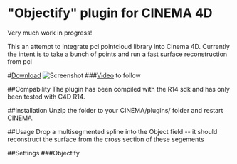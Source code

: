 "Objectify" plugin for CINEMA 4D
=============
Very much work in progress!

This an attempt to integrate pcl pointcloud library into Cinema 4D. Currently the intent is to take a bunch of points and run a fast surface reconstruction from pcl

#[Download](https://github.com/eighteight/Objectify/archive/master.zip)
![Screenshot](https://raw.github.com/eighteight/Objectify/master/screenshot.png)
###[Video](https://vimeo.com) to follow

##Compability
The plugin has been compiled with the R14 sdk and has only been tested with C4D R14.

##Installation
Unzip the folder to your CINEMA/plugins/ folder and restart CINEMA.


##Usage
Drop a multisegmented spline into the Object field -- it should reconstruct the surface from the cross section of these segements


##Settings
###Objectify


